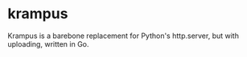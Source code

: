 # krampus
Krampus is a barebone replacement for Python's http.server, but with uploading, written in Go.
